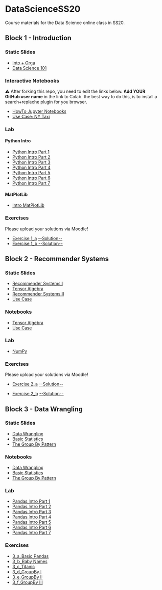 # DataScienceSS20
Course materials for the Data Science online class in SS20.

## Block 1 - Introduction
### Static Slides
* [Into + Orga](Slides/01_a_Intro_and_Orga.pdf)
* [Data Science 101](Slides/01_b_Data_Science_101.pdf)

### Interactive Notebooks
:warning: After forking this repo, you need to edit the links below. **Add YOUR GitHub user name** in the link to Colab. the  best way to do this, is to install a search+replache plugin for you browser.

* [HowTo Jupyter Notebooks](https://colab.research.google.com/github/JonasZimmer1994/DataScienceSS20/blob/master/Notebooks/01_a_Jupyter-Intro.ipynb)
* [Use Case: NY Taxi](https://colab.research.google.com/github/JonasZimmer1994/DataScienceSS20/blob/master/Notebooks/01_b_UseCase_NY_Taxi.ipynb)

### Lab
#### Python Intro
* [Python Intro Part 1](https://colab.research.google.com/github/JonasZimmer1994/DataScienceSS20/blob/master/Notebooks/01_c_Python-Intro/01_variables.ipynb)
* [Python Intro Part 2](https://colab.research.google.com/github/JonasZimmer1994/DataScienceSS20/blob/master/Notebooks/01_c_Python-Intro/02_strings.ipynb)
* [Python Intro Part 3](https://colab.research.google.com/github/JonasZimmer1994/DataScienceSS20/blob/master/Notebooks/01_c_Python-Intro/03_data_structures.ipynb)
* [Python Intro Part 4](https://colab.research.google.com/github/JonasZimmer1994/DataScienceSS20/blob/master/Notebooks/01_c_Python-Intro/04_control_flow.ipynb)
* [Python Intro Part 5](https://colab.research.google.com/github/JonasZimmer1994/DataScienceSS20/blob/master/Notebooks/01_c_Python-Intro/05_functions.ipynb)
* [Python Intro Part 6](https://colab.research.google.com/github/JonasZimmer1994/DataScienceSS20/blob/master/Notebooks/01_c_Python-Intro/06_classes.ipynb)
* [Python Intro Part 7](https://colab.research.google.com/github/JonasZimmer1994/DataScienceSS20/blob/master/Notebooks/01_c_Python-Intro/07_modules.ipynb)
#### MatPlotLib
* [Intro MatPlotLib](https://colab.research.google.com/github/JonasZimmer1994/DataScienceSS20/blob/master/Notebooks/01_d_MatplotLib-Intro/Matplotlib-Intro.ipynb)

### Exercises
Please upload your solutions via Moodle!
* [Exercise 1_a](https://colab.research.google.com/github/JonasZimmer1994/DataScienceSS20/blob/master/Exercises/1_a_Python.ipynb) [--Solution--](https://colab.research.google.com/github/JonasZimmer1994/DataScienceSS20/blob/master/Exercises/1_a_Solution.ipynb)
* [Exercise 1_b](https://colab.research.google.com/github/JonasZimmer1994/DataScienceSS20/blob/master/Exercises/1_b_MatplotLib.ipynb)[ --Solution--](https://colab.research.google.com/github/JonasZimmer1994/DataScienceSS20/blob/master/Exercises/1_b-Solution.ipynb)

## Block 2 - Recommender Systems

### Static Slides
* [Recommender Systems I](Slides/02_a_Recommender_Systems_I.pdf)
* [Tensor Algebra](Slides/02_b_Tensor_Algebra.pdf )
* [Recommender Systems II](Slides/02_c_Recommender_Systems_II.pdf)
* [Use Case](Slides/02_d_Use_Case_Recommender_System.pdf)

### Notebooks
* [Tensor Algebra](https://colab.research.google.com/github/JonasZimmer1994/DataScienceSS20/blob/master/Notebooks/02_b_Tensor_Algebra.ipynb)
* [Use Case](https://colab.research.google.com/github/JonasZimmer1994/DataScienceSS20/blob/master/Notebooks/02_c_UseCase_RecommendationSystems.ipynb)


### Lab
* [NumPy](https://colab.research.google.com/github/JonasZimmer1994/DataScienceSS20/blob/master/Notebooks/02_d_Numpy.ipynb)


### Exercises
Please upload your solutions via Moodle!
* [Exercise 2_a](https://colab.research.google.com/github/JonasZimmer1994/DataScienceSS20/blob/master/Exercises/2_a_Numpy.ipynb) [--Solution--](https://colab.research.google.com/github/JonasZimmer1994/DataScienceSS20/blob/master/Exercises/2_a_Solution.ipynb)

* [Exercise 2_b](https://colab.research.google.com/github/JonasZimmer1994/DataScienceSS20/blob/master/Exercises/2_b_Recommender_SVD.ipynb) [--Solution--](https://colab.research.google.com/github/JonasZimmer1994/DataScienceSS20/blob/master/Exercises/2_b_Solution.ipynb)


## Block 3 - Data Wrangling

### Static Slides
* [Data Wrangling](Slides/03_a_Data_Wrangling.pdf)
* [Basic Statistics](Slides/03_b_Basic_Statistics.pdf)
* [The Group By Pattern](Slides/03_c_Group_By.pdf)


### Notebooks
* [Data Wrangling](https://colab.research.google.com/github/JonasZimmer1994/DataScienceSS20/blob/master/Notebooks/3_a_Data_Wrangling.ipynb)
* [Basic Statistics](https://colab.research.google.com/github/JonasZimmer1994/DataScienceSS20/blob/master/Notebooks/3_b_Basic_Statistics.ipynb)
* [The Group By Pattern](https://colab.research.google.com/github/JonasZimmer1994/DataScienceSS20/blob/master/Notebooks/3_c_GroupBy.ipynb)

### Lab
* [Pandas Intro Part 1](https://colab.research.google.com/github/JonasZimmer1994/DataScienceSS20/blob/master/Notebooks/03_c_Pandas-Intro/pandas_01.ipynb)
* [Pandas Intro Part 2](https://colab.research.google.com/github/JonasZimmer1994/DataScienceSS20/blob/master/Notebooks/03_c_Pandas-Intro/pandas_02.ipynb)
* [Pandas Intro Part 3](https://colab.research.google.com/github/JonasZimmer1994/DataScienceSS20/blob/master/Notebooks/03_c_Pandas-Intro/pandas_03.ipynb)
* [Pandas Intro Part 4](https://colab.research.google.com/github/JonasZimmer1994/DataScienceSS20/blob/master/Notebooks/03_c_Pandas-Intro/pandas_04.ipynb)
* [Pandas Intro Part 5](https://colab.research.google.com/github/JonasZimmer1994/DataScienceSS20/blob/master/Notebooks/03_c_Pandas-Intro/pandas_05.ipynb)
* [Pandas Intro Part 6](https://colab.research.google.com/github/JonasZimmer1994/DataScienceSS20/blob/master/Notebooks/03_c_Pandas-Intro/pandas_06.ipynb)
* [Pandas Intro Part 7](https://colab.research.google.com/github/JonasZimmer1994/DataScienceSS20/blob/master/Notebooks/03_c_Pandas-Intro/pandas_07.ipynb)

### Exercises
* [3_a_Basic Pandas](https://colab.research.google.com/github/JonasZimmer1994/DataScienceSS20/blob/master/Exercises/3_a_Basic_Pandas.ipynb)
* [3_b_Baby Names](https://colab.research.google.com/github/JonasZimmer1994/DataScienceSS20/blob/master/Exercises/3_b_Baby_Names.ipynb)
* [3_c_Titanic](https://colab.research.google.com/github/JonasZimmer1994/DataScienceSS20/blob/master/Exercises/3_c_Titanic.ipynb )
* [3_d_GroupBy I](https://colab.research.google.com/github/JonasZimmer1994/DataScienceSS20/blob/master/Exercises/3_d_GroupBy_I.ipynb)
* [3_e_GroupBy II](https://colab.research.google.com/github/JonasZimmer1994/DataScienceSS20/blob/master/Exercises/3_e_GroupBy_II.ipynb)
* [3_f_GroupBy III](https://colab.research.google.com/github/JonasZimmer1994/DataScienceSS20/blob/master/Exercises/3_f_GroupBy_III.ipynb)
